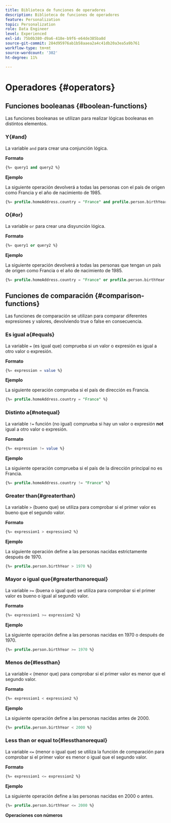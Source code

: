 ```yaml
---
title: Biblioteca de funciones de operadores
description: Biblioteca de funciones de operadores
feature: Personalization
topic: Personalization
role: Data Engineer
level: Experienced
exl-id: 75b0b380-d9a6-418e-b9f6-e64de385ba8d
source-git-commit: 284d95976ab1b58aaea2a4c41db20a3ea5a9b761
workflow-type: tm+mt
source-wordcount: '302'
ht-degree: 11%

---
```


# Operadores {#operators}

## Funciones booleanas {#boolean-functions}

Las funciones booleanas se utilizan para realizar lógicas booleanas en distintos elementos.

### Y{#and}

La variable `and` para crear una conjunción lógica.

**Formato**

```sql
{%= query1 and query2 %}
```

**Ejemplo**

La siguiente operación devolverá a todas las personas con el país de origen como Francia y el año de nacimiento de 1985.

```sql
{%= profile.homeAddress.country = "France" and profile.person.birthYear = 1985 %}
```

### O{#or}

La variable `or` para crear una disyunción lógica.

**Formato**

```sql
{%= query1 or query2 %}
```

**Ejemplo**

La siguiente operación devolverá a todas las personas que tengan un país de origen como Francia o el año de nacimiento de 1985.

```sql
{%= profile.homeAddress.country = "France" or profile.person.birthYear = 1985 %}
```

<!--
## Not{#not}

The `not` (or `!`) function is used to create a logical negation.

**Format**

```sql
not ({QUERY})
!({QUERY})
```

**Example**

The following operation will return all people who do not have their home country as Canada.

```sql
not (homeAddress.countryISO = "CA")
```
-->

## Funciones de comparación {#comparison-functions}

Las funciones de comparación se utilizan para comparar diferentes expresiones y valores, devolviendo true o false en consecuencia.

### Es igual a{#equals}

La variable `=` (es igual que) comprueba si un valor o expresión es igual a otro valor o expresión.

**Formato**

```sql
{%= expression = value %}
```

**Ejemplo**

La siguiente operación comprueba si el país de dirección es Francia.

```sql
{%= profile.homeAddress.country = "France" %}
```

### Distinto a{#notequal}

La variable `!=` función (no igual) comprueba si hay un valor o expresión **not** igual a otro valor o expresión.

**Formato**

```sql
{%= expression != value %}
```

**Ejemplo**

La siguiente operación comprueba si el país de la dirección principal no es Francia.

```sql
{%= profile.homeAddress.country != "France" %}
```

### Greater than{#greaterthan}

La variable `>` (bueno que) se utiliza para comprobar si el primer valor es bueno que el segundo valor.

**Formato**

```sql
{%= expression1 > expression2 %}
```

**Ejemplo**

La siguiente operación define a las personas nacidas estrictamente después de 1970.

```sql
{%= profile.person.birthYear > 1970 %}
```

### Mayor o igual que{#greaterthanorequal}

La variable `>=` (buena o igual que) se utiliza para comprobar si el primer valor es bueno o igual al segundo valor.

**Formato**

```sql
{%= expression1 >= expression2 %}
```

**Ejemplo**

La siguiente operación define a las personas nacidas en 1970 o después de 1970.

```sql
{%= profile.person.birthYear >= 1970 %}
```

### Menos de{#lessthan}

La variable `<` (menor que) para comprobar si el primer valor es menor que el segundo valor.

**Formato**

```sql
{%= expression1 < expression2 %}
```

**Ejemplo**

La siguiente operación define a las personas nacidas antes de 2000.

```sql
{%= profile.person.birthYear < 2000 %}
```

### Less than or equal to{#lessthanorequal}

La variable `<=` (menor o igual que) se utiliza la función de comparación para comprobar si el primer valor es menor o igual que el segundo valor.

**Formato**

```sql
{%= expression1 <= expression2 %}
```

**Ejemplo**

La siguiente operación define a las personas nacidas en 2000 o antes.

```sql
{%= profile.person.birthYear <= 2000 %}
```

**Operaciones con números**
